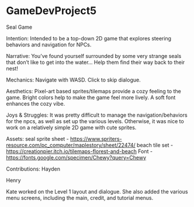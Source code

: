 # GameDevProject5

Seal Game


Intention:
Intended to be a top-down 2D game that explores steering behaviors and navigation for NPCs.


Narrative:
You’ve found yourself surrounded by some very strange seals that don’t like to get into the water… Help them find their way back to their nest!


Mechanics:
Navigate with WASD. Click to skip dialogue. 


Aesthetics: 
Pixel-art based sprites/tilemaps provide a cozy feeling to the game. Bright colors help to make the game feel more lively. A soft font enhances the cozy vibe. 


Joys & Struggles:
It was pretty difficult to manage the navigation/behaviors for the npcs, as well as set up the various levels. Otherwise, it was nice to work on a relatively simple 2D game with cute sprites. 


Assets:
seal sprite sheet - https://www.spriters-resource.com/pc_computer/maplestory/sheet/22474/
beach tile set - https://creationpier.itch.io/tilemaps-florest-and-beach
Font - https://fonts.google.com/specimen/Chewy?query=Chewy 


Contributions:
Hayden

Henry

Kate worked on the Level 1 layout and dialogue. She also added the various menu screens, including the main, credit, and tutorial menus. 

